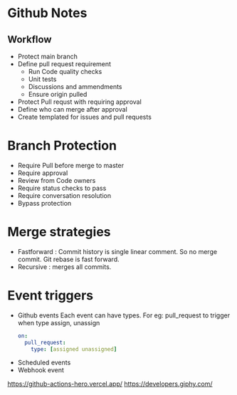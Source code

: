 # Github Notes

## Workflow
- Protect main branch
- Define pull request requirement
  - Run Code quality checks
  - Unit tests
  - Discussions and ammendments
  - Ensure origin pulled
- Protect Pull requst with requiring approval
- Define who can merge after approval
- Create templated for issues and pull requests

# Branch Protection
- Require Pull before merge to master
- Require approval
- Review from Code owners
- Require status checks to pass
- Require conversation resolution
- Bypass protection

# Merge strategies
- Fastforward : Commit history is single linear comment. So no merge commit. Git rebase is fast forward.
- Recursive : merges all commits.

# Event triggers
- Github events
    Each event can have types.  For eg: pull_request to trigger when type assign, unassign
  ```yaml
  on:
    pull_request:
      type: [assigned unassigned]
  ```
- Scheduled events
- Webhook event


https://github-actions-hero.vercel.app/
https://developers.giphy.com/
